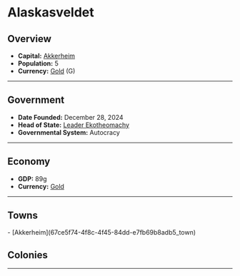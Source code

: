 <!--UNDEDITED FILE, remove this entire line if this file has been edited!-->
# <!--NAME-->Alaskasveldet<!--NAME-->

## Overview

- **Capital:** <!--CAPITAL_LINK-->[Akkerheim](67ce5f74-4f8c-4f45-84dd-e7fb69b8adb5_town)<!--CAPITAL_LINK-->
- **Population:** <!--POPULATION-->5<!--POPULATION-->
- **Currency:** <!--CURRENCY_LINK-->[Gold](Gold_currency)<!--CURRENCY_LINK--> (<!--CURRENCY_ABV-->G<!--CURRENCY_ABV-->)

---

## Government

- **Date Founded:** <!--FOUNDED-->December 28, 2024<!--FOUNDED-->
- **Head of State:** <!--LEADER_TITLE_LINK-->[Leader Ekotheomachy](Ekotheomachy_user)<!--LEADER_TITLE_LINK-->
- **Governmental System:** <!--GOVERNMENT-->Autocracy<!--GOVERNMENT-->

---

## Economy

- **GDP:** <!--GDP-->89g<!--GDP-->
- **Currency:** <!--CURRENCY_LINK-->[Gold](Gold_currency)<!--CURRENCY_LINK-->

---

## Towns

<!--TOWNS-->- [Akkerheim](67ce5f74-4f8c-4f45-84dd-e7fb69b8adb5_town)<!--TOWNS-->

## Colonies

<!--COLONIES--><!--COLONIES-->

---